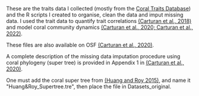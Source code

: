 These are the traits data I collected (mostly from the [Coral Traits Database](https://coraltraits.org/)) and the R scripts I created to organise, clean the data and imput missing data. I used the trait data to quantify trait correlations [(Carturan et al., 2018)](https://doi.org/10.1002/ecs2.2214) and model coral community dynamics [(Carturan et al., 2020;](https://doi.org/10.7554/eLife.55993)[ Carturan et al., 2022)](https://doi.org/10.3389/fevo.2022.780406).

These files are also available on OSF [(Carturan et al., 2020)](https://doi.org/10.17605/OSF.IO/CTQ43).

A complete description of the missing data imputation procedure using coral phylogeny (super tree) is provided in Appendix 1 in [(Carturan et al., 2020)](https://doi.org/10.7554/eLife.55993).

One must add the coral super tree from [(Huang and Roy 2015)](https://datadryad.org/stash/dataset/doi:10.5061/dryad.178n3), and name it "Huang&Roy_Supertree.tre", then place the file in Datasets_original.

